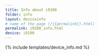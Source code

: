 ```yaml
---
title: Info about i9100
folder: info
layout: deviceinfo
# name of the page (/{{permalink}}.html)
permalink: i9100_info.html
device: i9100
---
```

{% include templates/device_info.md %}
